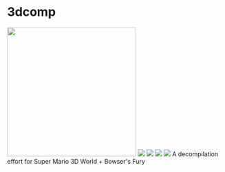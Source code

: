 # 3dcomp
<img src="https://github.com/shibbo/3dcomp/blob/main/img/logo.png" width="300">
<img src="https://img.shields.io/endpoint?url=https://raw.githubusercontent.com/shibbo/3dcomp/main/data/decompiled.json" /> <img src="https://img.shields.io/endpoint?url=https://raw.githubusercontent.com/shibbo/3dcomp/main/data/matching.json" /> <img src="https://img.shields.io/endpoint?url=https://raw.githubusercontent.com/shibbo/3dcomp/main/data/nm_minor.json" /> <img src="https://img.shields.io/endpoint?url=https://raw.githubusercontent.com/shibbo/3dcomp/main/data/nm_major.json" />
A decompilation effort for Super Mario 3D World + Bowser's Fury
